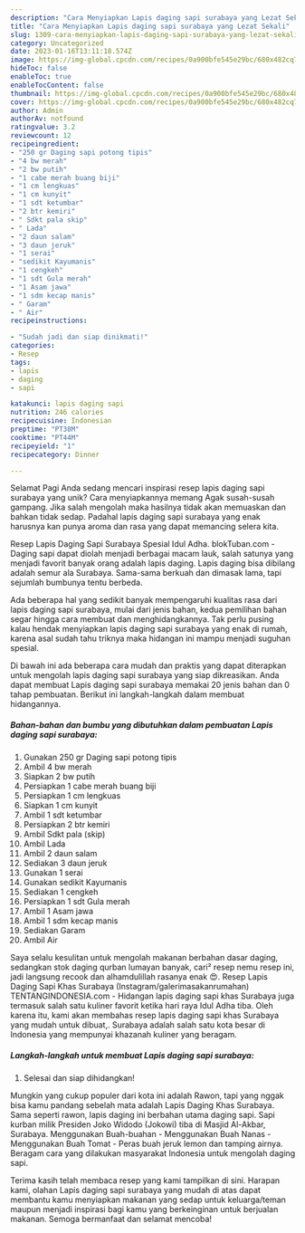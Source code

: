 ```yaml
---
description: "Cara Menyiapkan Lapis daging sapi surabaya yang Lezat Sekali"
title: "Cara Menyiapkan Lapis daging sapi surabaya yang Lezat Sekali"
slug: 1309-cara-menyiapkan-lapis-daging-sapi-surabaya-yang-lezat-sekali
category: Uncategorized
date: 2023-01-16T13:11:18.574Z
image: https://img-global.cpcdn.com/recipes/0a900bfe545e29bc/680x482cq70/lapis-daging-sapi-surabaya-foto-resep-utama.jpg
hideToc: false
enableToc: true
enableTocContent: false
thumbnail: https://img-global.cpcdn.com/recipes/0a900bfe545e29bc/680x482cq70/lapis-daging-sapi-surabaya-foto-resep-utama.jpg
cover: https://img-global.cpcdn.com/recipes/0a900bfe545e29bc/680x482cq70/lapis-daging-sapi-surabaya-foto-resep-utama.jpg
author: Admin
authorAv: notfound
ratingvalue: 3.2
reviewcount: 12
recipeingredient:
- "250 gr Daging sapi potong tipis"
- "4 bw merah"
- "2 bw putih"
- "1 cabe merah buang biji"
- "1 cm lengkuas"
- "1 cm kunyit"
- "1 sdt ketumbar"
- "2 btr kemiri"
- " Sdkt pala skip"
- " Lada"
- "2 daun salam"
- "3 daun jeruk"
- "1 serai"
- "sedikit Kayumanis"
- "1 cengkeh"
- "1 sdt Gula merah"
- "1 Asam jawa"
- "1 sdm kecap manis"
- " Garam"
- " Air"
recipeinstructions:

- "Sudah jadi dan siap dinikmati!"
categories:
- Resep
tags:
- lapis
- daging
- sapi

katakunci: lapis daging sapi 
nutrition: 246 calories
recipecuisine: Indonesian
preptime: "PT38M"
cooktime: "PT44M"
recipeyield: "1"
recipecategory: Dinner

---
```



Selamat Pagi Anda sedang mencari inspirasi resep lapis daging sapi surabaya yang unik? Cara menyiapkannya memang Agak susah-susah gampang. Jika salah mengolah maka hasilnya tidak akan memuaskan dan bahkan tidak sedap. Padahal lapis daging sapi surabaya yang enak harusnya kan punya aroma dan rasa yang dapat memancing selera kita.


Resep Lapis Daging Sapi Surabaya Spesial Idul Adha. blokTuban.com - Daging sapi dapat diolah menjadi berbagai macam lauk, salah satunya yang menjadi favorit banyak orang adalah lapis daging. Lapis daging bisa dibilang adalah semur ala Surabaya. Sama-sama berkuah dan dimasak lama, tapi sejumlah bumbunya tentu berbeda.

Ada beberapa hal yang sedikit banyak mempengaruhi kualitas rasa dari lapis daging sapi surabaya, mulai dari jenis bahan, kedua pemilihan bahan segar hingga cara membuat dan menghidangkannya. Tak perlu pusing kalau hendak menyiapkan lapis daging sapi surabaya yang enak di rumah, karena asal sudah tahu triknya maka hidangan ini mampu menjadi suguhan spesial.


Di bawah ini ada beberapa cara mudah dan praktis yang dapat diterapkan untuk mengolah lapis daging sapi surabaya yang siap dikreasikan. Anda dapat membuat Lapis daging sapi surabaya memakai 20 jenis bahan dan 0 tahap pembuatan. Berikut ini langkah-langkah dalam membuat hidangannya.

<!--inarticleads1-->

##### Bahan-bahan dan bumbu yang dibutuhkan dalam pembuatan Lapis daging sapi surabaya:

1. Gunakan 250 gr Daging sapi potong tipis
1. Ambil 4 bw merah
1. Siapkan 2 bw putih
1. Persiapkan 1 cabe merah buang biji
1. Persiapkan 1 cm lengkuas
1. Siapkan 1 cm kunyit
1. Ambil 1 sdt ketumbar
1. Persiapkan 2 btr kemiri
1. Ambil  Sdkt pala (skip)
1. Ambil  Lada
1. Ambil 2 daun salam
1. Sediakan 3 daun jeruk
1. Gunakan 1 serai
1. Gunakan sedikit Kayumanis
1. Sediakan 1 cengkeh
1. Persiapkan 1 sdt Gula merah
1. Ambil 1 Asam jawa
1. Ambil 1 sdm kecap manis
1. Sediakan  Garam
1. Ambil  Air


Saya selalu kesulitan untuk mengolah makanan berbahan dasar daging, sedangkan stok daging qurban lumayan banyak, cari² resep nemu resep ini, jadi langsung recook dan alhamdulillah rasanya enak 😍. Resep Lapis Daging Sapi Khas Surabaya (Instagram/galerimasakanrumahan) TENTANGINDONESIA.com - Hidangan lapis daging sapi khas Surabaya juga termasuk salah satu kuliner favorit ketika hari raya Idul Adha tiba. Oleh karena itu, kami akan membahas resep lapis daging sapi khas Surabaya yang mudah untuk dibuat,. Surabaya adalah salah satu kota besar di Indonesia yang mempunyai khazanah kuliner yang beragam. 

<!--inarticleads2-->

##### Langkah-langkah untuk membuat Lapis daging sapi surabaya:


1. Selesai dan siap dihidangkan!

Mungkin yang cukup populer dari kota ini adalah Rawon, tapi yang nggak bisa kamu pandang sebelah mata adalah Lapis Daging Khas Surabaya. Sama seperti rawon, lapis daging ini berbahan utama daging sapi. Sapi kurban milik Presiden Joko Widodo (Jokowi) tiba di Masjid Al-Akbar, Surabaya. Menggunakan Buah-buahan - Menggunakan Buah Nanas - Menggunakan Buah Tomat - Peras buah jeruk lemon dan tamping airnya. Beragam cara yang dilakukan masyarakat Indonesia untuk mengolah daging sapi. 

Terima kasih telah membaca resep yang kami tampilkan di sini. Harapan kami, olahan Lapis daging sapi surabaya yang mudah di atas dapat membantu kamu menyiapkan makanan yang sedap untuk keluarga/teman maupun menjadi inspirasi bagi kamu yang berkeinginan untuk berjualan makanan. Semoga bermanfaat dan selamat mencoba!
